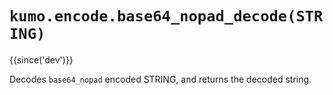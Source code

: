 # `kumo.encode.base64_nopad_decode(STRING)`

{{since('dev')}}

Decodes `base64_nopad` encoded STRING, and returns the decoded string.

